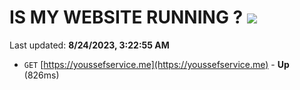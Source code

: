 # IS MY WEBSITE RUNNING ? [![](https://img.shields.io/static/v1?label=Sponsor&message=%E2%9D%A4&logo=GitHub&color=%23fe8e86)](https://github.com/sponsors/<username>)

Last updated: **8/24/2023, 3:22:55 AM**

- `GET` [https://youssefservice.me](https://youssefservice.me) - **Up** (826ms)
